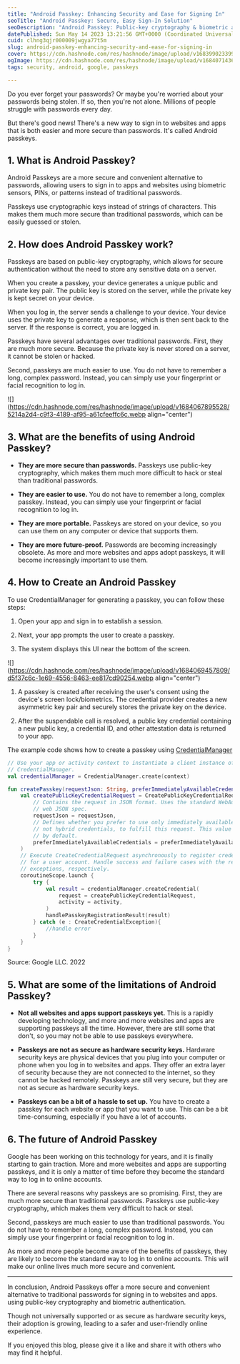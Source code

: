 ```yaml
---
title: "Android Passkey: Enhancing Security and Ease for Signing In"
seoTitle: "Android Passkey: Secure, Easy Sign-In Solution"
seoDescription: "Android Passkey: Public-key cryptography & biometric authentication for secure, convenient website & app sign-ins"
datePublished: Sun May 14 2023 13:21:56 GMT+0000 (Coordinated Universal Time)
cuid: clhng3qjr000009jwgya77t5m
slug: android-passkey-enhancing-security-and-ease-for-signing-in
cover: https://cdn.hashnode.com/res/hashnode/image/upload/v1683990233995/b95e58a1-d120-4ed0-a91d-ffe3e8be75ce.gif
ogImage: https://cdn.hashnode.com/res/hashnode/image/upload/v1684071436136/482260a4-29ae-44bf-a86f-592e20cf441a.webp
tags: security, android, google, passkeys

---
```


Do you ever forget your passwords? Or maybe you're worried about your passwords being stolen. If so, then you're not alone. Millions of people struggle with passwords every day.

But there's good news! There's a new way to sign in to websites and apps that is both easier and more secure than passwords. It's called Android passkeys.

## 1\. What is Android Passkey?

Android Passkeys are a more secure and convenient alternative to passwords, allowing users to sign in to apps and websites using biometric sensors, PINs, or patterns instead of traditional passwords.

Passkeys use cryptographic keys instead of strings of characters. This makes them much more secure than traditional passwords, which can be easily guessed or stolen.

## 2\. How does Android Passkey work?

Passkeys are based on public-key cryptography, which allows for secure authentication without the need to store any sensitive data on a server.

When you create a passkey, your device generates a unique public and private key pair. The public key is stored on the server, while the private key is kept secret on your device.

When you log in, the server sends a challenge to your device. Your device uses the private key to generate a response, which is then sent back to the server. If the response is correct, you are logged in.

Passkeys have several advantages over traditional passwords. First, they are much more secure. Because the private key is never stored on a server, it cannot be stolen or hacked.

Second, passkeys are much easier to use. You do not have to remember a long, complex password. Instead, you can simply use your fingerprint or facial recognition to log in.

![](https://cdn.hashnode.com/res/hashnode/image/upload/v1684067895528/5214a2d4-c9f3-4189-af95-a61cfeeffc6c.webp align="center")

## 3\. What are the benefits of using Android Passkey?

* **They are more secure than passwords.** Passkeys use public-key cryptography, which makes them much more difficult to hack or steal than traditional passwords.
    
* **They are easier to use.** You do not have to remember a long, complex passkey. Instead, you can simply use your fingerprint or facial recognition to log in.
    
* **They are more portable.** Passkeys are stored on your device, so you can use them on any computer or device that supports them.
    
* **They are more future-proof.** Passwords are becoming increasingly obsolete. As more and more websites and apps adopt passkeys, it will become increasingly important to use them.
    

## **4\. How to Create an Android Passkey**

To use CredentialManager for generating a passkey, you can follow these steps:

1. Open your app and sign in to establish a session.
    
2. Next, your app prompts the user to create a passkey.
    
3. The system displays this UI near the bottom of the screen.
    

![](https://cdn.hashnode.com/res/hashnode/image/upload/v1684069457809/d5f37c6c-1e69-4556-8463-ee817cd90254.webp align="center")

1. A passkey is created after receiving the user's consent using the device's screen lock/biometrics. The credential provider creates a new asymmetric key pair and securely stores the private key on the device.
    
2. After the suspendable call is resolved, a public key credential containing a new public key, a credential ID, and other attestation data is returned to your app.
    

The example code shows how to create a passkey using [CredentialManager](https://developer.android.com/training/sign-in/passkeys#kotlin)

```kotlin
// Use your app or activity context to instantiate a client instance of
// CredentialManager.
val credentialManager = CredentialManager.create(context)

fun createPasskey(requestJson: String, preferImmediatelyAvailableCredentials: Boolean) {
    val createPublicKeyCredentialRequest = CreatePublicKeyCredentialRequest(
        // Contains the request in JSON format. Uses the standard WebAuthn
        // web JSON spec.
        requestJson = requestJson,
        // Defines whether you prefer to use only immediately available credentials,
        // not hybrid credentials, to fulfill this request. This value is false
        // by default.
        preferImmediatelyAvailableCredentials = preferImmediatelyAvailableCredentials,
    )
    // Execute CreateCredentialRequest asynchronously to register credentials
    // for a user account. Handle success and failure cases with the result and
    // exceptions, respectively.
    coroutineScope.launch {
        try {
            val result = credentialManager.createCredential(
                request = createPublicKeyCredentialRequest,
                activity = activity,
            )
            handlePasskeyRegistrationResult(result)
        } catch (e : CreateCredentialException){
            //handle error
        }
    }
}
```

Source: Google LLC. 2022

## **5\. What are some of the limitations of Android Passkey?**

* **Not all websites and apps support passkeys yet.** This is a rapidly developing technology, and more and more websites and apps are supporting passkeys all the time. However, there are still some that don't, so you may not be able to use passkeys everywhere.
    
* **Passkeys are not as secure as hardware security keys.** Hardware security keys are physical devices that you plug into your computer or phone when you log in to websites and apps. They offer an extra layer of security because they are not connected to the internet, so they cannot be hacked remotely. Passkeys are still very secure, but they are not as secure as hardware security keys.
    
* **Passkeys can be a bit of a hassle to set up.** You have to create a passkey for each website or app that you want to use. This can be a bit time-consuming, especially if you have a lot of accounts.
    

## **6\. The future of Android Passkey**

Google has been working on this technology for years, and it is finally starting to gain traction. More and more websites and apps are supporting passkeys, and it is only a matter of time before they become the standard way to log in to online accounts.

There are several reasons why passkeys are so promising. First, they are much more secure than traditional passwords. Passkeys use public-key cryptography, which makes them very difficult to hack or steal.

Second, passkeys are much easier to use than traditional passwords. You do not have to remember a long, complex password. Instead, you can simply use your fingerprint or facial recognition to log in.

As more and more people become aware of the benefits of passkeys, they are likely to become the standard way to log in to online accounts. This will make our online lives much more secure and convenient.

---

In conclusion, Android Passkeys offer a more secure and convenient alternative to traditional passwords for signing in to websites and apps. using public-key cryptography and biometric authentication.

Though not universally supported or as secure as hardware security keys, their adoption is growing, leading to a safer and user-friendly online experience.

If you enjoyed this blog, please give it a like and share it with others who may find it helpful.